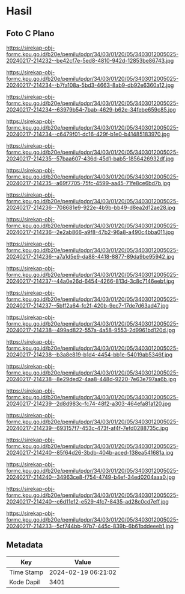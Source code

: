 # Hasil

## Foto C Plano

https://sirekap-obj-formc.kpu.go.id/b20e/pemilu/pdpr/34/03/01/20/05/3403012005025-20240217-214232--be42cf7e-5ed8-4810-942d-12853be86743.jpg

https://sirekap-obj-formc.kpu.go.id/b20e/pemilu/pdpr/34/03/01/20/05/3403012005025-20240217-214234--b7fa108a-5bd3-4663-8ab9-db92e6360a12.jpg

https://sirekap-obj-formc.kpu.go.id/b20e/pemilu/pdpr/34/03/01/20/05/3403012005025-20240217-214234--63979b54-7bab-4629-b62e-34febe659c85.jpg

https://sirekap-obj-formc.kpu.go.id/b20e/pemilu/pdpr/34/03/01/20/05/3403012005025-20240217-214234--c6479f01-dc16-429f-b1e0-b41485183970.jpg

https://sirekap-obj-formc.kpu.go.id/b20e/pemilu/pdpr/34/03/01/20/05/3403012005025-20240217-214235--57baa607-436d-45d1-bab5-1856426932df.jpg

https://sirekap-obj-formc.kpu.go.id/b20e/pemilu/pdpr/34/03/01/20/05/3403012005025-20240217-214235--a69f7705-75fc-4599-aa45-71fe8ce6bd7b.jpg

https://sirekap-obj-formc.kpu.go.id/b20e/pemilu/pdpr/34/03/01/20/05/3403012005025-20240217-214236--708681e9-922e-4b9b-bb49-d8ea2d12ae28.jpg

https://sirekap-obj-formc.kpu.go.id/b20e/pemilu/pdpr/34/03/01/20/05/3403012005025-20240217-214236--2e2ab866-a9f8-47b2-96a8-a490c4bba011.jpg

https://sirekap-obj-formc.kpu.go.id/b20e/pemilu/pdpr/34/03/01/20/05/3403012005025-20240217-214236--a7a1d5e9-da88-4418-8877-89da9be95942.jpg

https://sirekap-obj-formc.kpu.go.id/b20e/pemilu/pdpr/34/03/01/20/05/3403012005025-20240217-214237--44a0e26d-6454-4266-813d-3c8c7146eebf.jpg

https://sirekap-obj-formc.kpu.go.id/b20e/pemilu/pdpr/34/03/01/20/05/3403012005025-20240217-214237--5bff2a64-fc2f-420b-9ec7-17de7d63ad47.jpg

https://sirekap-obj-formc.kpu.go.id/b20e/pemilu/pdpr/34/03/01/20/05/3403012005025-20240217-214238--499ad822-557a-4a58-9553-2d9961bd120d.jpg

https://sirekap-obj-formc.kpu.go.id/b20e/pemilu/pdpr/34/03/01/20/05/3403012005025-20240217-214238--b3a8e819-b1d4-4454-bb1e-54019ab5346f.jpg

https://sirekap-obj-formc.kpu.go.id/b20e/pemilu/pdpr/34/03/01/20/05/3403012005025-20240217-214238--8e29ded2-4aa8-448d-9220-7e63e797aa6b.jpg

https://sirekap-obj-formc.kpu.go.id/b20e/pemilu/pdpr/34/03/01/20/05/3403012005025-20240217-214239--2d8d983c-fc74-48f2-a303-464efa81a120.jpg

https://sirekap-obj-formc.kpu.go.id/b20e/pemilu/pdpr/34/03/01/20/05/3403012005025-20240217-214239--693157f7-453c-473f-af4f-7efd0288735c.jpg

https://sirekap-obj-formc.kpu.go.id/b20e/pemilu/pdpr/34/03/01/20/05/3403012005025-20240217-214240--85f64d26-3bdb-404b-aced-138ea541681a.jpg

https://sirekap-obj-formc.kpu.go.id/b20e/pemilu/pdpr/34/03/01/20/05/3403012005025-20240217-214240--34963ce8-f754-4749-b4ef-34ed0204aaa0.jpg

https://sirekap-obj-formc.kpu.go.id/b20e/pemilu/pdpr/34/03/01/20/05/3403012005025-20240217-214240--c6d11e12-e529-4fc7-8435-ad28c0cd7eff.jpg

https://sirekap-obj-formc.kpu.go.id/b20e/pemilu/pdpr/34/03/01/20/05/3403012005025-20240217-214233--5cf744bb-97b7-445c-839b-6b61bddeeeb1.jpg


## Metadata

| Key        | Value               |
| ---------- | ------------------- |
| Time Stamp | 2024-02-19 06:21:02 |
| Kode Dapil | 3401                |



